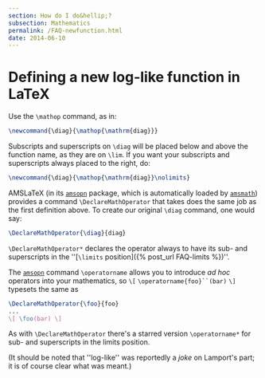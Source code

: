 ```yaml
---
section: How do I do&hellip;?
subsection: Mathematics
permalink: /FAQ-newfunction.html
date: 2014-06-10
---
```


# Defining a new log-like function in LaTeX

Use the `\mathop` command, as in:
```latex
\newcommand{\diag}{\mathop{\mathrm{diag}}}
```

Subscripts and superscripts on `\diag` will be placed below and
above the function name, as they are on
`\lim`.  If you want your subscripts and superscripts always placed
to the right, do:
```latex
\newcommand{\diag}{\mathop{\mathrm{diag}}\nolimits}
```

AMSLaTeX (in its [`amsopn`](https://ctan.org/pkg/amsopn) package, which is automatically
loaded by [`amsmath`](https://ctan.org/pkg/amsmath)) provides a command
`\DeclareMathOperator` that takes does the same job as the first
definition above.  To create our original `\diag` command, one would
say:
```latex
\DeclareMathOperator{\diag}{diag}
```
`\DeclareMathOperator*` declares the operator always to have its
sub- and superscripts in the 
''[`\limits` position]({% post_url FAQ-limits %})''.

The [`amsopn`](https://ctan.org/pkg/amsopn) command `\operatorname` allows you to
introduce _ad hoc_ operators into your mathematics, so
  `\[` `\operatorname{foo}``(bar)` `\]`
typesets the same as
```latex
\DeclareMathOperator{\foo}{foo}
...
\[ \foo(bar) \]
```
As with `\DeclareMathOperator` there's a starred version
`\operatorname*` for sub- and superscripts in the limits position.

(It should be noted that ''log-like'' was reportedly a _joke_ on
Lamport's part; it is of course clear what was meant.)

